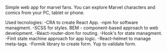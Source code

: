 Simple web app for marvel fans. 
You can explore Marvel characters and comics from your PC, tablet or phone.

Used tecnologies:
-CRA to create React App.
-npm for software managment.
-SCSS for styles. BEM - component-based approach to web development.
-React-router-dom for routing.
-Hook's for state managment.
-Finit state machine approach for app logic.
-React-helmet to manage meta-tags.
-Formik library to create form. Yup to validate form.
